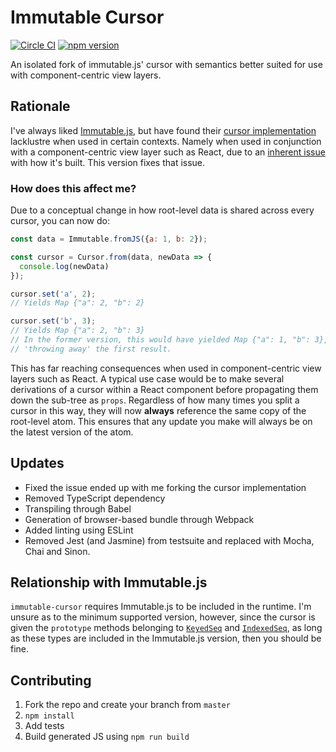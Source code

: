 # Immutable Cursor
[![Circle CI](https://circleci.com/gh/redbadger/immutable-cursor.svg?style=svg)](https://circleci.com/gh/redbadger/immutable-cursor)
[![npm version](https://badge.fury.io/js/immutable-cursor.svg)](http://badge.fury.io/js/immutable-cursor)

An isolated fork of immutable.js' cursor with semantics better suited for use with component-centric view layers.

## Rationale

I've always liked [Immutable.js](https://github.com/facebook/immutable-js), but have found their [cursor implementation](https://github.com/facebook/immutable-js/tree/master/contrib/cursor) lacklustre when used in certain contexts. Namely when used in conjunction with a component-centric view layer such as React, due to an [inherent issue](https://github.com/facebook/immutable-js/issues/618) with how it's built. This version fixes that issue.

### How does this affect me?

Due to a conceptual change in how root-level data is shared across every cursor, you can now do:

```js
const data = Immutable.fromJS({a: 1, b: 2});

const cursor = Cursor.from(data, newData => {
  console.log(newData)
});

cursor.set('a', 2);
// Yields Map {"a": 2, "b": 2}

cursor.set('b', 3);
// Yields Map {"a": 2, "b": 3}
// In the former version, this would have yielded Map {"a": 1, "b": 3}, essentially
// 'throwing away' the first result.
```

This has far reaching consequences when used in component-centric view layers such as React. A typical use case
would be to make several derivations of a cursor within a React component before propagating them down the
sub-tree as `props`. Regardless of how many times you split a cursor in this way, they will now **always** reference
the same copy of the root-level atom. This ensures that any update you make will always be on the latest version
of the atom.

## Updates

* Fixed the issue ended up with me forking the cursor implementation
* Removed TypeScript dependency
* Transpiling through Babel
* Generation of browser-based bundle through Webpack
* Added linting using ESLint
* Removed Jest (and Jasmine) from testsuite and replaced with Mocha, Chai and Sinon.

## Relationship with Immutable.js

`immutable-cursor` requires Immutable.js to be included in the runtime. I'm unsure as to the minimum supported version, however, since the cursor is given the `prototype` methods belonging to [`KeyedSeq`](http://facebook.github.io/immutable-js/docs/#/KeyedSeq) and [`IndexedSeq`](http://facebook.github.io/immutable-js/docs/#/IndexedSeq), as long as these types are included in the Immutable.js version, then you should be fine.


## Contributing

1. Fork the repo and create your branch from `master`
2. `npm install`
3. Add tests
4. Build generated JS using `npm run build`
